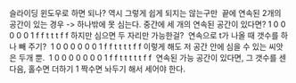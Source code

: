 슬라이딩 윈도우로 하면 되나?
역시 그렇게 쉽게 되지는 않는구만
​
끝에 연속된 2개의 공간이 있는 경우 -> 하나밖에 못 심는다.
중간에 세 개의 연속된 공간이 있다면?
1 0 0 0 0 0 1
f f t t t f f
하지만 심으면 두 자리만 가능한걸?
​
연속으로 t가 나올 때 갯수를 하나 빼 주기?
​
1 0 0 0 0 0 0 1
f f t t t t f f
이렇게 해도 저 공간 안에 심을 수 있는 씨앗은 두개 뿐.
​
1 0 0 0 0 0 0 0 1
f f t t t t t f f
​
연속된 가능 공간이 있다면, 그 갯수를 센 다음, 홀수면 더하기 1 짝수면 놔두기 해서 세어야 한다.